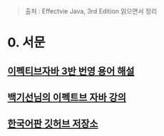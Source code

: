 > 출처 : Effectvie Java, 3rd Edition 읽으면서 정리

# 0. 서문

## [이펙티브자바 3반 번영 용어 해설](https://docs.google.com/document/d/1Nw-_FJKre9x7Uy6DZ0NuAFyYUCjBPCpINxqrP0JFuXk/edit)
## [백기선님의 이펙트브 자바 강의](https://www.youtube.com/watch?v=X7RXP6EI-5E&list=PLfI752FpVCS8e5ACdi5dpwLdlVkn0QgJJ)
## [한국어판 깃허브 저장소](https://github.com/WegraLee/effective-java-3e-source-code)





